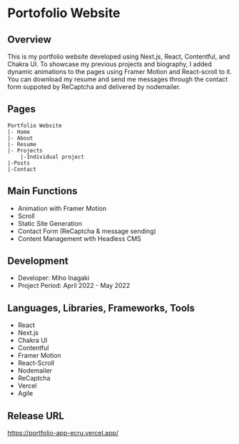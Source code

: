 
# Portofolio Website

## Overview

This is my portfolio website developed using Next.js, React, Contentful, and Chakra UI. To showcase my previous projects and biography, I  added dynamic animations to the pages using Framer Motion and React-scroll to it. You can download my resume and send me messages through the contact form suppoted by ReCaptcha and delivered by nodemailer.

## Pages

```
Portfolio Website
|- Home 
|- About
|- Resume
|- Projects
    |-Individual project
|-Posts
|-Contact
```

## Main Functions

- Animation with Framer Motion
- Scroll
- Static Site Generation 
- Contact Form (ReCaptcha & message sending)
- Content Management with Headless CMS

## Development

- Developer: Miho Inagaki
- Project Period: April 2022 - May 2022 

## Languages, Libraries, Frameworks, Tools

- React
- Next.js
- Chakra UI
- Contentful
- Framer Motion
- React-Scroll
- Nodemailer
- ReCaptcha
- Vercel
- Agile

## Release URL

https://portfolio-app-ecru.vercel.app/
